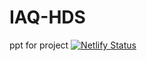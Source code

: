 # IAQ-HDS

ppt for project
[![Netlify Status](https://api.netlify.com/api/v1/badges/f06d9902-06f6-461f-abdf-5a22f5ad307b/deploy-status)](https://app.netlify.com/sites/iaq-hds/deploys)

